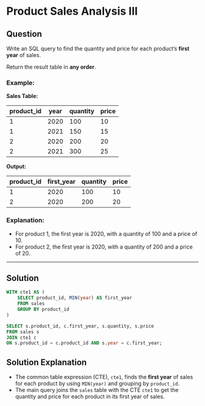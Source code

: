 
# Product Sales Analysis III

## Question

Write an SQL query to find the quantity and price for each product’s **first year** of sales.

Return the result table in **any order**.

### Example:

**Sales Table:**

| product_id | year | quantity | price |
|------------|------|----------|-------|
| 1          | 2020 | 100      | 10    |
| 1          | 2021 | 150      | 15    |
| 2          | 2020 | 200      | 20    |
| 2          | 2021 | 300      | 25    |

**Output:**

| product_id | first_year | quantity | price |
|------------|------------|----------|-------|
| 1          | 2020       | 100      | 10    |
| 2          | 2020       | 200      | 20    |

### Explanation:

- For product 1, the first year is 2020, with a quantity of 100 and a price of 10.
- For product 2, the first year is 2020, with a quantity of 200 and a price of 20.

---

## Solution

```sql
WITH cte1 AS (
    SELECT product_id, MIN(year) AS first_year
    FROM sales
    GROUP BY product_id
)

SELECT s.product_id, c.first_year, s.quantity, s.price
FROM sales s
JOIN cte1 c
ON s.product_id = c.product_id AND s.year = c.first_year;
```

## Solution Explanation

- The common table expression (CTE), `cte1`, finds the **first year** of sales for each product by using `MIN(year)` and grouping by `product_id`.
- The main query joins the `sales` table with the CTE `cte1` to get the quantity and price for each product in its first year of sales.
